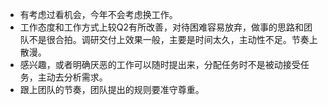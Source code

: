 * 有考虑过看机会，今年不会考虑换工作。
* 工作态度和工作方式上较Q2有所改善，对待困难容易放弃，做事的思路和团队不是很合拍。调研交付上效果一般，主要是时间太久，主动性不足。节奏上散漫。
* 感兴趣，或者明确厌恶的工作可以随时提出来，分配任务时不是被动接受任务，主动去分析需求。
* 跟上团队的节奏，团队提出的规则要准守尊重。
